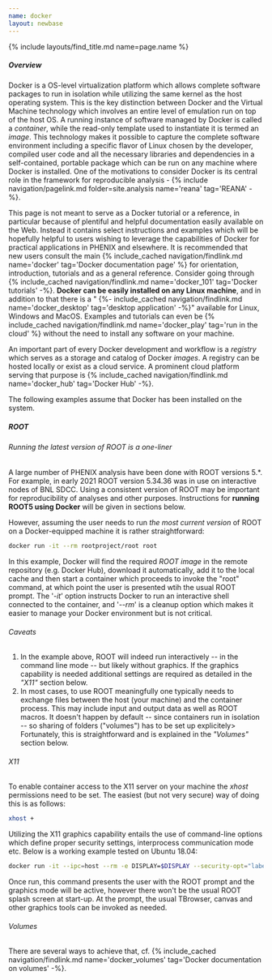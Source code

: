 ```yaml
---
name: docker
layout: newbase
---
```

{% include layouts/find_title.md name=page.name %}
##### Overview
Docker is a OS-level virtualization platform which allows complete software
packages to run in isolation while utilizing the same kernel as the host
operating system. This is the key distinction between Docker and the Virtual
Machine technology which involves an entire level of emulation run on top
of the host OS. A running instance of software managed by Docker is called
a *container*, while the read-only template used to instantiate it is termed
an *image*. This technology makes it possible to capture the complete
software environment including a specific flavor of Linux chosen
by the developer, compiled user code and all the necessary libraries and
dependencies in a self-contained, portable package which can be run on any
machine where Docker is installed. One of the motivations to consider Docker
is its central role in the framework for reproducible analysis -
{% include navigation/pagelink.md folder=site.analysis name='reana' tag='REANA' -%}.

This page is not meant to serve as a Docker tutorial or a reference, in
particular because of plentiful and helpful documentation easily available on the Web.
Instead it contains select instructions and examples which will be hopefully helpful to
users wishing to leverage the capabilities of Docker for practical
applications in PHENIX and elsewhere.
It is recommended that new users consult the main
{% include_cached navigation/findlink.md name='docker' tag='Docker documentation page' %}
for orientation, introduction, tutorials and as a general reference. Consider going
through 
{% include_cached navigation/findlink.md name='docker_101' tag='Docker tutorials' -%}.
**Docker can be easily installed on any Linux machine**, and in addition to that
there is a "
{%- include_cached navigation/findlink.md name='docker_desktop' tag='desktop application' -%}"
available for Linux, Windows and MacOS. Examples and tutorials can even be
{% include_cached navigation/findlink.md name='docker_play' tag='run in the cloud' %}
without the need to install any software on your machine.

An important part of every Docker development and workflow is a *registry* which serves
as a storage and catalog of Docker *images*. A registry can be hosted locally or
exist as a cloud service. A prominent cloud platform serving that purpose is
{% include_cached navigation/findlink.md name='docker_hub' tag='Docker Hub' -%}.

The following examples assume that Docker has been installed on the system.

##### ROOT
###### Running the latest version of ROOT is a one-liner
A large number of PHENIX analysis have been done with ROOT versions 5.\*. For example,
in early 2021 ROOT version 5.34.36 was in use on interactive nodes of BNL SDCC. Using a consistent
version of ROOT may be important for reproducibility of analyses and other purposes. Instructions
for **running ROOT5 using Docker** will be given in sections below.

However, assuming the user needs to run *the most current version* of ROOT on a Docker-equipped
machine it is rather straightforward:
```bash
docker run -it --rm rootproject/root root
```
In this example, Docker will find the required *ROOT image* in the remote
repository (e.g. Docker Hub), download it automatically, add it to the local cache and then
start a container which proceeds to invoke the "root" command, at which point the user is
presented wtih the usual ROOT prompt. The '*-it*' option instructs Docker to run an interactive
shell connected to the container, and '*\-\-rm*' is a cleanup option which makes it easier
to manage your Docker environment but is not critical.

###### Caveats
1. In the example above, ROOT will indeed run interactively -- in the command line mode --
but likely without graphics. If the graphics capability is needed additional settings
are required as detailed in the *"X11"* section below.
2. In most cases, to use ROOT meaningfully one typically needs to exchange files between
the host (your machine) and the container process. This may include input and output data
as well as ROOT macros. It doesn't happen by default -- since containers run in isolation --
so sharing of folders ("volumes") has to be set up explicitely> Fortunately, this is
straightforward and is explained in the *"Volumes"* section below.

###### X11
To enable container access to the X11 server on your machine the *xhost* permissions need
to be set. The easiest (but not very secure) way of doing this is as follows:
```bash
xhost +
```
Utilizing the X11 graphics capability entails the use of command-line
options which define proper security settings, interprocess communication mode etc.
Below is a working example tested on Ubuntu 18.04:
```bash
docker run -it --ipc=host --rm -e DISPLAY=$DISPLAY --security-opt="label:disable" -v /tmp/.X11-unix:/tmp/.X11-unix rootproject/root root
```
Once run, this command presents the user with the ROOT prompt and the graphics mode will be active, however
there won't be the usual ROOT splash screen at start-up. At the prompt, the usual TBrowser, canvas and
other graphics tools can be invoked as needed.

###### Volumes
There are several ways to achieve that, cf.
{% include_cached navigation/findlink.md name='docker_volumes' tag='Docker documentation on volumes' -%}.

